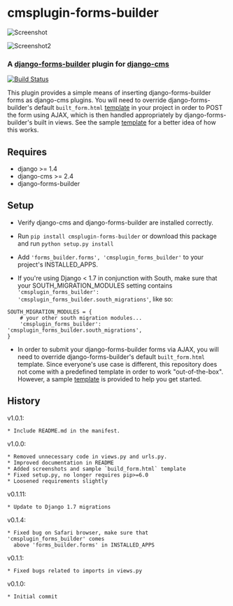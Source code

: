 # cmsplugin-forms-builder

![Screenshot](https://raw.githubusercontent.com/nimbis/cmsplugin-forms-builder/master/screenshots/readme.png)

![Screenshot2](https://raw.githubusercontent.com/nimbis/cmsplugin-forms-builder/master/screenshots/readme2.png)

### A [django-forms-builder](https://github.com/stephenmcd/django-forms-builder) plugin for [django-cms](https://github.com/divio/django-cms)

[![Build Status](https://travis-ci.org/nimbis/cmsplugin-forms-builder.svg?branch=master)](https://travis-ci.org/nimbis/cmsplugin-forms-builder)

This plugin provides a simple means of inserting django-forms-builder forms
as django-cms plugins. You will need to override django-forms-builder's default `built_form.html` [template](https://github.com/stephenmcd/django-forms-builder/blob/master/forms_builder/forms/templates/forms/includes/built_form.html) in your project in order to POST the form using AJAX, which is then handled appropriately by django-forms-builder's built in views. See the sample [template](https://github.com/nimbis/cmsplugin-forms-builder/blob/develop/sample/templates/forms/includes/built_form.html) for a better idea of how this works.


## Requires

* django >= 1.4
* django-cms >= 2.4
* django-forms-builder


## Setup

* Verify django-cms and django-forms-builder are installed correctly.

* Run `pip install cmsplugin-forms-builder` or download this package and run `python setup.py install`

* Add `'forms_builder.forms', 'cmsplugin_forms_builder'` to your project's INSTALLED_APPS.

* If you're using Django < 1.7 in conjunction with South, make sure that your SOUTH_MIGRATION_MODULES setting contains `'cmsplugin_forms_builder': 'cmsplugin_forms_builder.south_migrations'`, like so:

```
SOUTH_MIGRATION_MODULES = {
    # your other south migration modules...
    'cmsplugin_forms_builder': 'cmsplugin_forms_builder.south_migrations',
}
```

* In order to submit your django-forms-builder forms via AJAX, you will need to override django-forms-builder's default `built_form.html` template. Since everyone's use case is different, this repository does not come with a predefined template in order to work "out-of-the-box". However, a sample [template](https://github.com/nimbis/cmsplugin-forms-builder/blob/develop/sample/templates/forms/includes/built_form.html) is provided to help you get started.

## History

v1.0.1:

    * Include README.md in the manifest.

v1.0.0:

    * Removed unnecessary code in views.py and urls.py.
    * Improved documentation in README
    * Added screenshots and sample `build_form.html` template
    * Fixed setup.py, no longer requires pip>=6.0
    * Loosened requirements slightly

v0.1.11:

    * Update to Django 1.7 migrations

v0.1.4:

	* Fixed bug on Safari browser, make sure that 'cmsplugin_forms_builder' comes
	  above 'forms_builder.forms' in INSTALLED_APPS

v0.1.1:

    * Fixed bugs related to imports in views.py

v0.1.0:

    * Initial commit
